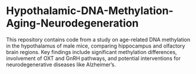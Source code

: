 # Hypothalamic-DNA-Methylation-Aging-Neurodegeneration
This repository contains code from a study on age-related DNA methylation in the hypothalamus of male mice, comparing hippocampus and olfactory brain regions. Key findings include significant methylation differences, involvement of OXT and GnRH pathways, and potential interventions for neurodegenerative diseases like Alzheimer’s.
